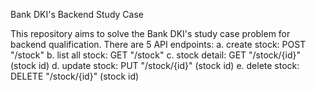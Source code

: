 Bank DKI's Backend Study Case 

This repository aims to solve the Bank DKI's study case problem for backend qualification. There are 5 API endpoints:
a. create stock: POST "/stock"
b. list all stock: GET "/stock"
c. stock detail: GET "/stock/{id}" (stock id)
d. update stock: PUT "/stock/{id}" (stock id)
e. delete stock: DELETE "/stock/{id}" (stock id)
